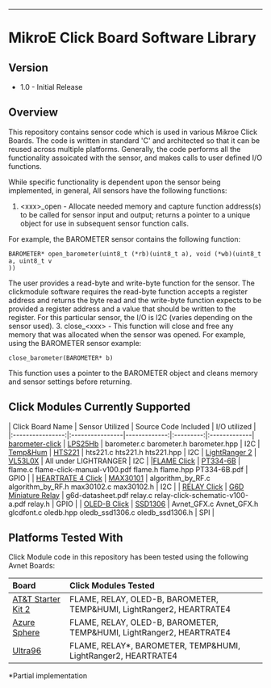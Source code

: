 ---

# MikroE Click Board Software Library
## Version
* 1.0 - Initial Release

## Overview
This repository contains sensor code which is used in various Mikroe Click Boards.  The code is written in standard 'C' and architected so that it can be reused across multiple platforms. Generally, the code performs all the functionality assoicated with the sensor, and makes calls to user defined I/O functions. 

While specific functionality is dependent upon the sensor being implemented, in general, All sensors have the following functions:
1. \<xxx>_open - Allocate needed memory and capture function address(s) to be called for sensor input and output; returns a pointer to a unique object for use in subsequent sensor function calls.

For example, the BAROMETER sensor contains the following function:
```  
BAROMETER* open_barometer(uint8_t (*rb)(uint8_t a), void (*wb)(uint8_t a, uint8_t v
))
```
The user provides a read-byte and write-byte function for the sensor.  The clickmodule software requires  the read-byte function accepts a register address and returns the byte read and the write-byte function expects to be provided a register address and a value that should be written to the register.  For this particular sensor, the I/O is I2C (varies depending on the sensor used). 
3. close_\<xxx> - This function will close and free any memory that was allocated when the sensor was opened. For example, using the BAROMETER sensor example:
```
close_barometer(BAROMETER* b)
```
This function uses a pointer to the BAROMETER object and cleans memory and sensor settings before returning.

## Click Modules Currently Supported

| Click Board Name | Sensor Utilized | Source Code Included | I/O utilized | 
|:----------------:|:----------------|-------------:|:---------:|:-------------|
[barometer-click](https://www.mikroe.com/barometer-click) | [LPS25Hb](https://www.st.com/en/mems-and-sensors/lps25hb.html]) | barometer.c  barometer.h  barometer.hpp | I2C |
[Temp&Hum](https://www.mikroe.com/temp-hum-click) | [HTS221](https://www.st.com/en/mems-and-sensors/hts221.html) | hts221.c   hts221.h   hts221.hpp | I2C |
[LightRanger 2](https://www.mikroe.com/lightranger-2-click) | [VL53L0X](https://www.st.com/content/st_com/en/products/imaging-and-photonics-solutions/proximity-sensors/vl53l0x.html) | All under LIGHTRANGER | I2C | 
|[FLAME Click](https://www.mikroe.com/flame-click) | [PT334-6B](https://github.com/Avnet/clickmodules/blob/v1.0/FLAME/PT334-6B.pdf) | flame.c  flame-click-manual-v100.pdf  flame.h  flame.hpp  PT334-6B.pdf | GPIO |
| [HEARTRATE 4 Click](https://www.mikroe.com/heart-rate-4-click) | [MAX30101](https://www.maximintegrated.com/en/products/sensors/MAX30101.html) | algorithm_by_RF.c  algorithm_by_RF.h  max30102.c  max30102.h | I2C |
| [RELAY Click](https://www.mikroe.com/relay-click) | [G6D Miniature Relay](https://github.com/Avnet/clickmodules/blob/v1.0/RELAY/g6d-datasheet.pdf) | g6d-datasheet.pdf  relay.c  relay-click-schematic-v100-a.pdf  relay.h | GPIO |
| [OLED-B Click](https://www.mikroe.com/oled-b-click) | [SSD1306](http://www.solomon-systech.com/en/product/display-ic/oled-driver-controller/ssd1306/) | Avnet_GFX.c  Avnet_GFX.h  glcdfont.c  oledb.hpp  oledb_ssd1306.c  oledb_ssd1306.h | SPI |


## Platforms Tested With
Click Module code in this repository has been tested using the following Avnet Boards:

| Board                       |  Click Modules Tested |
|:-----------------------| :--------------------------|
| [AT&T Starter Kit 2](http://cloudconnectkits.org/product/lte-starter-kit-2) | FLAME, RELAY, OLED-B, BAROMETER, TEMP&HUMI, LightRanger2, HEARTRATE4 |
| [Azure Sphere](http://cloudconnectkits.org/product/azure-sphere-starter-kit) | FLAME, RELAY, OLED-B, BAROMETER, TEMP&HUMI, LightRanger2, HEARTRATE4 |
| [Ultra96](tbd...) | FLAME, RELAY*, BAROMETER, TEMP&HUMI, LightRanger2, HEARTRATE4 |

*Partial implementation
